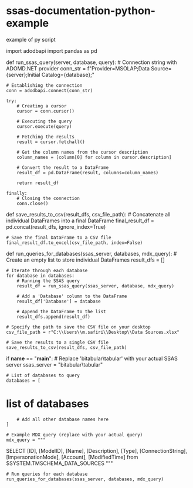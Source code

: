 # ssas-documentation-python-example
example of py script 

import adodbapi
import pandas as pd

def run_ssas_query(server, database, query):
    # Connection string with ADOMD.NET provider
    conn_str = f"Provider=MSOLAP;Data Source={server};Initial Catalog={database};"

    # Establishing the connection
    conn = adodbapi.connect(conn_str)

    try:
        # Creating a cursor
        cursor = conn.cursor()

        # Executing the query
        cursor.execute(query)

        # Fetching the results
        result = cursor.fetchall()

        # Get the column names from the cursor description
        column_names = [column[0] for column in cursor.description]

        # Convert the result to a DataFrame
        result_df = pd.DataFrame(result, columns=column_names)

        return result_df

    finally:
        # Closing the connection
        conn.close()

def save_results_to_csv(result_dfs, csv_file_path):
    # Concatenate all individual DataFrames into a final DataFrame
    final_result_df = pd.concat(result_dfs, ignore_index=True)

    # Save the final DataFrame to a CSV file
    final_result_df.to_excel(csv_file_path, index=False)

def run_queries_for_databases(ssas_server, databases, mdx_query):
    # Create an empty list to store individual DataFrames
    result_dfs = []

    # Iterate through each database
    for database in databases:
        # Running the SSAS query
        result_df = run_ssas_query(ssas_server, database, mdx_query)

        # Add a 'Database' column to the DataFrame
        result_df['Database'] = database

        # Append the DataFrame to the list
        result_dfs.append(result_df)

    # Specify the path to save the CSV file on your desktop
    csv_file_path = r"C:\\Users\\m.safiri\\Desktop\\Data Sources.xlsx"

    # Save the results to a single CSV file
    save_results_to_csv(result_dfs, csv_file_path)

if __name__ == "__main__":
    # Replace 'bitabular\\tabular' with your actual SSAS server
    ssas_server = "bitabular\\tabular"

    # List of databases to query
    databases = [
   # list of databases

        # Add all other database names here
    ]

    # Example MDX query (replace with your actual query)
    mdx_query = """
SELECT [ID], [ModelID], [Name], [Description], [Type], [ConnectionString], [ImpersonationMode], [Account], [ModifiedTime] from $SYSTEM.TMSCHEMA_DATA_SOURCES  """

    # Run queries for each database
    run_queries_for_databases(ssas_server, databases, mdx_query)

